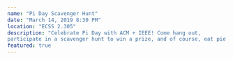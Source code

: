 ```yaml
---
name: "Pi Day Scavenger Hunt"
date: "March 14, 2019 8:30 PM"
location: "ECSS 2.305"
description: "Celebrate Pi Day with ACM + IEEE! Come hang out,
participate in a scavenger hunt to win a prize, and of course, eat pie!"
featured: true
---
```


